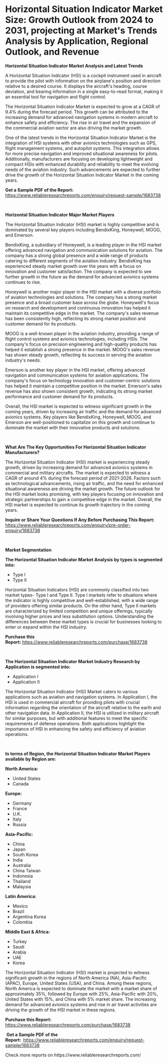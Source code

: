 <p><h1>Horizontal Situation Indicator Market Size: Growth Outlook from 2024 to 2031, projecting at Market's Trends Analysis by Application, Regional Outlook, and Revenue</h1></p><p><strong>Horizontal Situation Indicator Market Analysis and Latest Trends</strong></p>
<p><p>A Horizontal Situation Indicator (HSI) is a cockpit instrument used in aircraft to provide the pilot with information on the airplane's position and direction relative to a desired course. It displays the aircraft's heading, course deviation, and bearing information in a single easy-to-read format, making it an essential tool for navigation and flight control.</p><p>The Horizontal Situation Indicator Market is expected to grow at a CAGR of 9.4% during the forecast period. This growth can be attributed to the increasing demand for advanced navigation systems in modern aircraft to enhance safety and efficiency. The rise in air travel and the expansion of the commercial aviation sector are also driving the market growth.</p><p>One of the latest trends in the Horizontal Situation Indicator Market is the integration of HSI systems with other avionics technologies such as GPS, flight management systems, and autopilot systems. This integration allows for more precise navigation and improved situational awareness for pilots. Additionally, manufacturers are focusing on developing lightweight and compact HSIs with enhanced durability and reliability to meet the evolving needs of the aviation industry. Such advancements are expected to further drive the growth of the Horizontal Situation Indicator Market in the coming years.</p></p>
<p><strong>Get a Sample PDF of the Report:&nbsp;</strong> <a href="https://www.reliableresearchreports.com/enquiry/request-sample/1683738">https://www.reliableresearchreports.com/enquiry/request-sample/1683738</a></p>
<p>&nbsp;</p>
<p><strong>Horizontal Situation Indicator Major Market Players</strong></p>
<p><p>The Horizontal Situation Indicator (HSI) market is highly competitive and is dominated by several key players including BendixKing, Honeywell, MOOG, and Emerson. </p><p>BendixKing, a subsidiary of Honeywell, is a leading player in the HSI market offering advanced navigation and communication solutions for aviation. The company has a strong global presence and a wide range of products catering to different segments of the aviation industry. BendixKing has experienced steady market growth over the years with a focus on innovation and customer satisfaction. The company is expected to see further growth in the future as the demand for advanced avionics systems continues to rise. </p><p>Honeywell is another major player in the HSI market with a diverse portfolio of aviation technologies and solutions. The company has a strong market presence and a broad customer base across the globe. Honeywell's focus on research and development and continuous innovation has helped it maintain its competitive edge in the market. The company's sales revenue has been consistently high, reflecting its strong market position and customer demand for its products.</p><p>MOOG is a well-known player in the aviation industry, providing a range of flight control systems and avionics technologies, including HSIs. The company's focus on precision engineering and high-quality products has helped it establish a strong presence in the market. MOOG's sales revenue has shown steady growth, reflecting its success in serving the aviation industry's needs.</p><p>Emerson is another key player in the HSI market, offering advanced navigation and communication systems for aviation applications. The company's focus on technology innovation and customer-centric solutions has helped it maintain a competitive position in the market. Emerson's sales revenue has also shown consistent growth, indicating its strong market performance and customer demand for its products. </p><p>Overall, the HSI market is expected to witness significant growth in the coming years, driven by increasing air traffic and the demand for advanced avionics systems. Key players like BendixKing, Honeywell, MOOG, and Emerson are well-positioned to capitalize on this growth and continue to dominate the market with their innovative products and solutions.</p></p>
<p>&nbsp;</p>
<p><strong>What Are The Key Opportunities For Horizontal Situation Indicator Manufacturers?</strong></p>
<p><p>The Horizontal Situation Indicator (HSI) market is experiencing steady growth, driven by increasing demand for advanced avionics systems in commercial and military aircrafts. The market is expected to witness a CAGR of around 4% during the forecast period of 2021-2026. Factors such as technological advancements, rising air traffic, and the need for enhanced situational awareness are driving the market growth. The future outlook for the HSI market looks promising, with key players focusing on innovation and strategic partnerships to gain a competitive edge in the market. Overall, the HSI market is expected to continue its growth trajectory in the coming years.</p></p>
<p><strong>Inquire or Share Your Questions If Any Before Purchasing This Report:</strong> <a href="https://www.reliableresearchreports.com/enquiry/pre-order-enquiry/1683738">https://www.reliableresearchreports.com/enquiry/pre-order-enquiry/1683738</a></p>
<p>&nbsp;</p>
<p><strong>Market Segmentation</strong></p>
<p><strong>The Horizontal Situation Indicator Market Analysis by types is segmented into:</strong></p>
<p><ul><li>Type I</li><li>Type II</li></ul></p>
<p><p>Horizontal Situation Indicators (HSI) are commonly classified into two market types- Type I and Type II. Type I markets refer to situations where the indicator is highly competitive and well-established, with a wide range of providers offering similar products. On the other hand, Type II markets are characterized by limited competition and unique offerings, typically involving higher prices and less substitution options. Understanding the differences between these market types is crucial for businesses looking to enter or expand within the HSI industry.</p></p>
<p><strong>Purchase this Report:&nbsp;</strong><a href="https://www.reliableresearchreports.com/purchase/1683738">https://www.reliableresearchreports.com/purchase/1683738</a></p>
<p>&nbsp;</p>
<p><strong>The Horizontal Situation Indicator Market Industry Research by Application is segmented into:</strong></p>
<p><ul><li>Application I</li><li>Application II</li></ul></p>
<p><p>The Horizontal Situation Indicator (HSI) Market caters to various applications such as aviation and navigation systems. In Application I, the HSI is used in commercial aircraft for providing pilots with crucial information regarding the orientation of the aircraft relative to the earth and other navigation data. In Application II, the HSI is utilized in military aircraft for similar purposes, but with additional features to meet the specific requirements of defense operations. Both applications highlight the importance of HSI in enhancing the safety and efficiency of aviation operations.</p></p>
<p>&nbsp;</p>
<p><strong>In terms of Region, the Horizontal Situation Indicator Market Players available by Region are:</strong></p>
<p>
    <p> <strong> North America: </strong>
        <ul>
            <li>United States</li>
            <li>Canada</li>
        </ul>
        </p> 
    <p> <strong> Europe: </strong>
        <ul>
            <li>Germany</li>
            <li>France</li>
            <li>U.K.</li>
            <li>Italy</li>
            <li>Russia</li>
        </ul>
        </p> 
    <p> <strong> Asia-Pacific: </strong>
        <ul>
            <li>China</li>
            <li>Japan</li>
            <li>South Korea</li>
            <li>India</li>
            <li>Australia</li>
            <li>China Taiwan</li>
            <li>Indonesia</li>
            <li>Thailand</li>
            <li>Malaysia</li>
        </ul>
        </p> 
    <p> <strong> Latin America: </strong>
        <ul>
            <li>Mexico</li>
            <li>Brazil</li>
            <li>Argentina Korea</li>
            <li>Colombia</li>
        </ul>
        </p> 
    <p> <strong> Middle East & Africa: </strong>
        <ul>
            <li>Turkey</li>
            <li>Saudi</li>
            <li>Arabia</li>
            <li>UAE</li>
            <li>Korea</li>
        </ul>
    </p>
    </p>
<p><p>The Horizontal Situation Indicator (HSI) market is projected to witness significant growth in the regions of North America (NA), Asia-Pacific (APAC), Europe, United States (USA), and China. Among these regions, North America is expected to dominate the market with a market share of approximately 35%, followed by Europe with 25%, Asia-Pacific with 20%, United States with 15%, and China with 5% market share. The increasing demand for advanced avionics systems and rise in air travel activities are driving the growth of the HSI market in these regions.</p></p>
<p><strong>Purchase this Report: </strong><a href="https://www.reliableresearchreports.com/purchase/1683738">https://www.reliableresearchreports.com/purchase/1683738</a></p>
<p>&nbsp;<strong>Get a Sample PDF of the Report:&nbsp;&nbsp;</strong><a href="https://www.reliableresearchreports.com/enquiry/request-sample/1683738">https://www.reliableresearchreports.com/enquiry/request-sample/1683738</a></p>
<p><strong></strong></p>
<p>Check more reports on https://www.reliableresearchreports.com/</p>